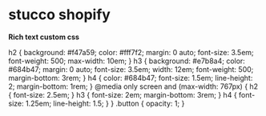 # stucco shopify

**Rich text custom css**

h2 {
  background: #f47a59;
  color: #fff7f2;
  margin: 0 auto;
  font-size: 3.5em;
  font-weight: 500;
  max-width: 10em;
}
h3 {
  background: #e7b8a4;
  color: #684b47;
  margin: 0 auto;
  font-size: 3.5em;
  width: 12em;
  font-weight: 500;
  margin-bottom: 3rem;
}
h4 {
  color: #684b47;
  font-size: 1.5em;
  line-height: 2;
  margin-bottom: 1rem;
}
@media only screen and (max-width: 767px) {
  h2 {
    font-size: 2.5em;
  }
  h3 {
    font-size: 2em;
    margin-bottom: 3rem;
  }
  h4 {
    font-size: 1.25em;
    line-height: 1.5;
  }
}
.button {
  opacity: 1;
}
